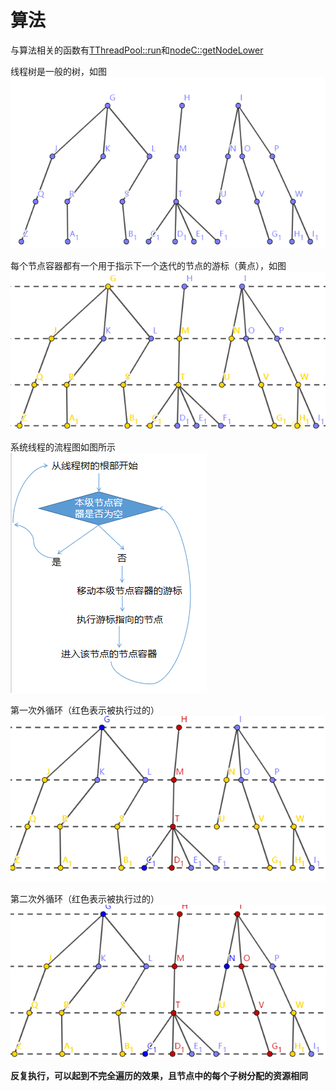 # 算法

与算法相关的函数有[TThreadPool::run](technicalDetails/TThreadPool/functions/run.md)和[nodeC::getNodeLower](technicalDetails/nodeC/functions/getNodeLower)

线程树是一般的树，如图  
![img error](img/tree0.png)

每个节点容器都有一个用于指示下一个迭代的节点的游标（黄点），如图
![img error](img/tree1.png)

系统线程的流程图如图所示  
![img error](img/work0.png)

第一次外循环（红色表示被执行过的）  
![img error](img/treeR0.png)

第二次外循环（红色表示被执行过的） 
![img error](img/treeR1.png)

**反复执行，可以起到不完全遍历的效果，且节点中的每个子树分配的资源相同**